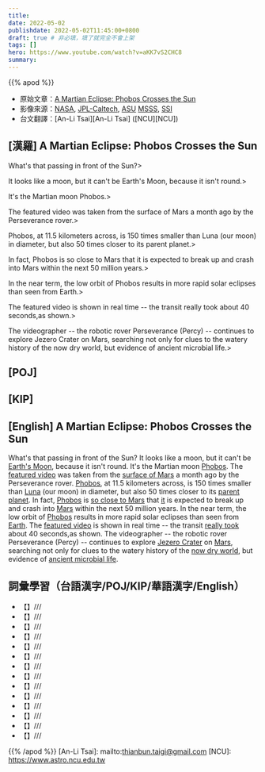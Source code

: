 ```yaml
---
title:
date: 2022-05-02
publishdate: 2022-05-02T11:45:00+0800
draft: true # 非必填，填了就完全不會上架
tags: []
hero: https://www.youtube.com/watch?v=aKK7vS2CHC8
summary:
---
```


{{% apod %}}

- 原始文章：[A Martian Eclipse: Phobos Crosses the Sun](https://apod.nasa.gov/apod/)
- 影像來源：[NASA](https://www.nasa.gov/), [JPL-Caltech](https://www.jpl.nasa.gov), [ASU](https://mastcamz.asu.edu/) [MSSS](https://www.msss.com/), [SSI](https://www.spacescience.org/)
- 台文翻譯：[An-Li Tsai][An-Li Tsai] ([NCU][NCU])

## [漢羅] A Martian Eclipse: Phobos Crosses the Sun
What's that passing in front of the Sun?>

It looks like a moon, but it can't be Earth's Moon, because it isn't round.>

It's the Martian moon Phobos.>

The featured video was taken from the surface of Mars a month ago by the Perseverance rover.>

Phobos, at 11.5 kilometers across, is 150 times smaller than Luna (our moon) in diameter, but also 50 times closer to its parent planet.>

In fact, Phobos is so close to Mars that it is expected to break up and crash into Mars within the next 50 million years.>

In the near term, the low orbit of Phobos results in more rapid solar eclipses than seen from Earth.>

The featured video is shown in real time -- the transit really took about 40 seconds,as shown.>

The videographer -- the robotic rover Perseverance (Percy) -- continues to explore Jezero Crater on Mars, searching not only for clues to the watery history of the now dry world, but evidence of ancient microbial life.>


## [POJ]

## [KIP]

## [English] A Martian Eclipse: Phobos Crosses the Sun
What's that passing in front of the Sun?
It looks like a moon, but it can't be [Earth's Moon][Earth's Moon], because it isn't round.
It's the Martian moon [Phobos][Phobos 1].
The [featured video][featured video 1] was taken from the [surface of Mars][surface of Mars] a month ago by the Perseverance rover.
[Phobos][Phobos 2], at 11.5 kilometers across, is 150 times smaller than [Luna][Luna] (our moon) in diameter, but also 50 times closer to its [parent planet][parent planet].
In fact, [Phobos][Phobos] is [so close to Mars][so close to Mars] that [it][it] is expected to break up and crash into [Mars][Mars 1] within the next 50 million years.
In the near term, the low orbit of [Phobos][Phobos 3] results in more rapid solar eclipses than seen from [Earth][Earth].
The [featured video][featured video 2] is shown in real time -- the transit [really took][really took] about 40 seconds,as shown.
The videographer -- the robotic rover Perseverance (Percy) -- continues to explore [Jezero Crater][Jezero Crater] on [Mars][Mars 2], searching not only for clues to the watery history of the [now dry world][now dry world], but evidence of [ancient microbial life][ancient microbial life].

## 詞彙學習（台語漢字/POJ/KIP/華語漢字/English）
- 【】///
- 【】///
- 【】///
- 【】///
- 【】///
- 【】///
- 【】///
- 【】///
- 【】///
- 【】///
- 【】///
- 【】///
- 【】///
- 【】///

{{% /apod %}}
[An-Li Tsai]: mailto:thianbun.taigi@gmail.com
[NCU]: https://www.astro.ncu.edu.tw

[copyright]: https://apod.nasa.gov/apod/fap/lib/about_apod.html#srapply

[Earth's Moon]:https://solarsystem.nasa.gov/moons/earths-moon/overview/
[Phobos 1]:https://solarsystem.nasa.gov/moons/mars-moons/phobos/in-depth/
[featured video 1]:https://www.jpl.nasa.gov/news/nasas-perseverance-rover-captures-video-of-solar-eclipse-on-mars
[surface of Mars]:https://apod.nasa.gov/apod/ap131208.html
[Phobos]:https://en.wikipedia.org/wiki/Phobos_(moon)
[Luna]:https://apod.nasa.gov/apod/ap180604.html
[parent planet]:https://apod.nasa.gov/apod/ap160529.html
[Phobos 2]:https://apod.nasa.gov/apod/ap181125.html
[so close to Mars]:https://apod.nasa.gov/apod/ap101201.html
[it]:https://apod.nasa.gov/apod/ap110124.html
[Mars 1]:https://solarsystem.nasa.gov/planets/mars/overview/
[Phobos 3]:https://apod.nasa.gov/apod/ap151122.html
[Earth]:https://solarsystem.nasa.gov/planets/earth/overview/
[featured video 2]:https://photojournal.jpl.nasa.gov/catalog/PIA25179
[really took]:https://www.petplace.com/static/c90c1409bcddbbe337138f3bb2f63667/ac7fd/shutterstock_246058558-1.png
[Jezero Crater]:https://mars.nasa.gov/mars2020/mission/science/landing-site/
[Mars 2]:https://spaceplace.nasa.gov/all-about-mars/en/
[now dry world]:https://apod.nasa.gov/apod/ap190314.html
[ancient microbial life]:https://www.nasa.gov/feature/jpl/searching-for-life-in-nasa-s-perseverance-mars-samples
